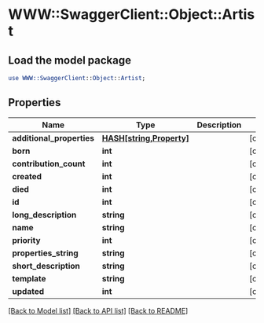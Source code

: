 # WWW::SwaggerClient::Object::Artist

## Load the model package
```perl
use WWW::SwaggerClient::Object::Artist;
```

## Properties
Name | Type | Description | Notes
------------ | ------------- | ------------- | -------------
**additional_properties** | [**HASH[string,Property]**](Property.md) |  | [optional] 
**born** | **int** |  | [optional] 
**contribution_count** | **int** |  | [optional] 
**created** | **int** |  | [optional] 
**died** | **int** |  | [optional] 
**id** | **int** |  | [optional] 
**long_description** | **string** |  | [optional] 
**name** | **string** |  | [optional] 
**priority** | **int** |  | [optional] 
**properties_string** | **string** |  | [optional] 
**short_description** | **string** |  | [optional] 
**template** | **string** |  | [optional] 
**updated** | **int** |  | [optional] 

[[Back to Model list]](../README.md#documentation-for-models) [[Back to API list]](../README.md#documentation-for-api-endpoints) [[Back to README]](../README.md)


